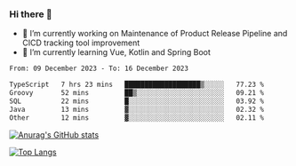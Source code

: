 ### Hi there 👋

- 🔭 I’m currently working on Maintenance of Product Release Pipeline and CICD tracking tool improvement
- 🌱 I’m currently learning Vue, Kotlin and Spring Boot

<!--START_SECTION:waka-->

```txt
From: 09 December 2023 - To: 16 December 2023

TypeScript   7 hrs 23 mins   ███████████████████▒░░░░░   77.23 %
Groovy       52 mins         ██▒░░░░░░░░░░░░░░░░░░░░░░   09.21 %
SQL          22 mins         █░░░░░░░░░░░░░░░░░░░░░░░░   03.92 %
Java         13 mins         ▓░░░░░░░░░░░░░░░░░░░░░░░░   02.32 %
Other        12 mins         ▓░░░░░░░░░░░░░░░░░░░░░░░░   02.11 %
```

<!--END_SECTION:waka-->

[![Anurag's GitHub stats](https://github-readme-stats.vercel.app/api?username=yunhao981&show_icons=true&theme=solarized-dark)](https://github.com/anuraghazra/github-readme-stats)

[![Top Langs](https://github-readme-stats.vercel.app/api/top-langs/?username=yunhao981&theme=solarized-dark&layout=compact)](https://github.com/anuraghazra/github-readme-stats)

<!--
**yunhao981/yunhao981** is a ✨ _special_ ✨ repository because its `README.md` (this file) appears on your GitHub profile.

Here are some ideas to get you started:

- 🔭 I’m currently working on Maintenance of Release Pipeline and CICD tracking tool improvement
- 🌱 I’m currently learning Vue, Kotlin and Spring Boot
- 👯 I’m looking to collaborate on ...
- 🤔 I’m looking for help with ...
- 💬 Ask me about ...
- 📫 How to reach me: ...
- 😄 Pronouns: ...
- ⚡ Fun fact: ...
-->


